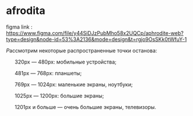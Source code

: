 # afrodita
figma link : https://www.figma.com/file/y44SiDJzPubMho58x2UQCp/aphrodite-web?type=design&node-id=53%3A2136&mode=design&t=rgjo9OsSKk0tWfuY-1


<i>Р</i>ассмотрим некоторые распространенные точки останова:
<ul>
<p>320px — 480px: мобильные устройства;</p>
<p>481px — 768px: планшеты;</p>
<p>769px — 1024px: маленькие экраны, ноутбуки;</p>
<p>1025px — 1200px: большие экраны;</p>
<p>1201px и больше — очень большие экраны, телевизоры.</p>
</ul>
